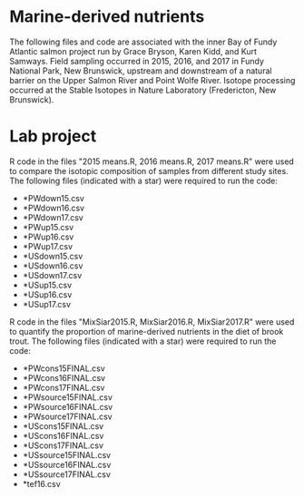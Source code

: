 # Marine-derived nutrients
The following files and code are associated with the inner Bay of Fundy Atlantic salmon project run by Grace Bryson, Karen Kidd, and Kurt Samways. Field sampling occurred in 2015, 2016, and 2017 in Fundy National Park, New Brunswick, upstream and downstream of a natural barrier on the Upper Salmon River and Point Wolfe River. Isotope processing occurred at the Stable Isotopes in Nature Laboratory (Fredericton, New Brunswick). 

# Lab project
R code in the files "2015 means.R, 2016 means.R, 2017 means.R" were used to compare the isotopic composition of samples from different study sites. The following files (indicated with a star) were required to run the code:
- *PWdown15.csv
- *PWdown16.csv
- *PWdown17.csv
- *PWup15.csv
- *PWup16.csv
- *PWup17.csv
- *USdown15.csv
- *USdown16.csv
- *USdown17.csv
- *USup15.csv
- *USup16.csv
- *USup17.csv

R code in the files "MixSiar2015.R, MixSiar2016.R, MixSiar2017.R" were used to quantify the proportion of marine-derived nutrients in the diet of brook trout. The following files (indicated with a star) were required to run the code: 
- *PWcons15FINAL.csv
- *PWcons16FINAL.csv
- *PWcons17FINAL.csv
- *PWsource15FINAL.csv
- *PWsource16FINAL.csv
- *PWsource17FINAL.csv
- *UScons15FINAL.csv
- *UScons16FINAL.csv
- *UScons17FINAL.csv
- *USsource15FINAL.csv
- *USsource16FINAL.csv
- *USsource17FINAL.csv
- *tef16.csv
